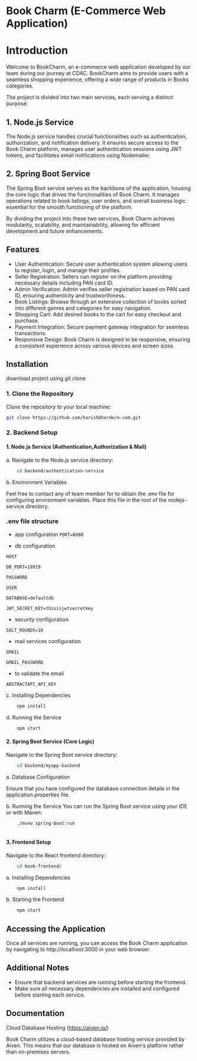 
# Book Charm (E-Commerce Web Application)

# Introduction
Welcome to BookCharm, an e-commerce web application developed by our team during our journey at CDAC. BookCharm aims to provide users with a seamless shopping experience, offering a wide range of products in Books categories.

The project is divided into two main services, each serving a distinct purpose:

## 1. Node.js Service
The Node.js service handles crucial functionalities such as authentication, authorization, and notification delivery. It ensures secure access to the Book Charm platform, manages user authentication sessions using JWT tokens, and facilitates email notifications using Nodemailer.

## 2. Spring Boot Service
The Spring Boot service serves as the backbone of the application, housing the core logic that drives the functionalities of Book Charm. It manages operations related to book listings, user orders, and overall business logic essential for the smooth functioning of the platform.

By dividing the project into these two services, Book Charm achieves modularity, scalability, and maintainability, allowing for efficient development and future enhancements.





## Features

- User Authentication: Secure user authentication system allowing users to register, login, and manage their profiles.
- Seller Registration: Sellers can register on the platform providing necessary details including PAN card ID.
- Admin Verification: Admin verifies seller registration based on PAN card ID, ensuring authenticity and trustworthiness.
- Book Listings: Browse through an extensive collection of books sorted into different genres and categories for easy navigation.
- Shopping Cart: Add desired books to the cart for easy checkout and purchase.
- Payment Integration: Secure payment gateway integration for seamless transactions.
- Responsive Design: Book Charm is designed to be responsive, ensuring a consistent experience across various devices and screen sizes.


## Installation

download project using git clone

### 1. Clone the Repository
  
Clone the repository to your local machine:
```bash
git clone https://github.com/harishbherde/e-com.git

```
    
### 2. Backend Setup

#### 1. Node.js Service (Authentication,Authorization & Mail)

a. Navigate to the Node.js service directory:

```bash
    cd backend/authentication-service

```
b. Environment Variables

Feel free to contact any of team member for to obtain the .env file for configuring environment variables. Place this file in the root of the nodejs-service directory.


### .env file structure


- app configuration
`PORT=8080`
    

- db configuration

`HOST`

`DB_PORT=19919`

`PASSWORD`

`USER`

`DATABASE=defaultdb`

`JWT_SECRET_KEY=thisisjwtsecretkey`


- security configuration

`SALT_ROUNDS=10`

- mail services configuration

`GMAIL`

`GMAIL_PASSWORD`

- to validate the email

`ABSTRACTAPI_API_KEY`





c. Installing Dependencies

```bash
    npm install

```


d. Running the Service

```bash
    npm start

```



#### 2. Spring Boot Service (Core Logic)
Navigate to the Spring Boot service directory:

```bash
    cd backend/myapp-backend

```

a. Database Configuration

Ensure that you have configured the database connection details in the application.properties file.

b. Running the Service
You can run the Spring Boot service using your IDE or with Maven:

```bash
    ./mvnw spring-boot:run
    
```


#### 3. Frontend Setup
Navigate to the React frontend directory:

```bash
    cd book-frontend/
```

a. Installing Dependencies
```bash
    npm install
```

b. Starting the Frontend
```bash
    npm start
```
## Accessing the Application
Once all services are running, you can access the Book Charm application by navigating to http://localhost:3000 in your web browser.


## Additional Notes
-  Ensure that backend services are running before starting the frontend.
-  Make sure all necessary dependencies are installed and configured before starting each service.


## Documentation

Cloud Database Hosting (https://aiven.io/)

Book Charm utilizes a cloud-based database hosting service provided by Aiven. This means that our database is hosted on Aiven's platform rather than on-premises servers.


